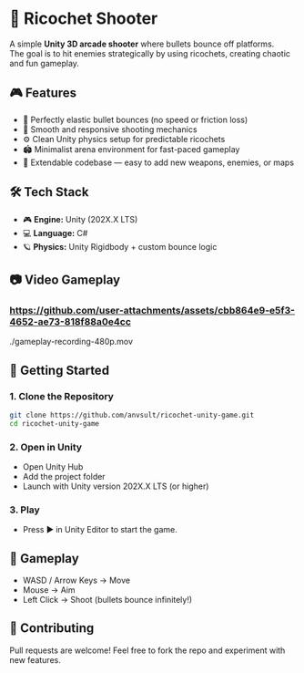 # 🔫 Ricochet Shooter

A simple **Unity 3D arcade shooter** where bullets bounce off platforms.  
The goal is to hit enemies strategically by using ricochets, creating chaotic and fun gameplay.


## 🎮 Features
- 🔄 Perfectly elastic bullet bounces (no speed or friction loss)  
- 🎯 Smooth and responsive shooting mechanics  
- ⚙️ Clean Unity physics setup for predictable ricochets  
- 🏟️ Minimalist arena environment for fast-paced gameplay  
- 🧩 Extendable codebase — easy to add new weapons, enemies, or maps  


## 🛠️ Tech Stack
- 🎮 **Engine:** Unity (202X.X LTS)  
- 💻 **Language:** C#  
- 🪐 **Physics:** Unity Rigidbody + custom bounce logic  


## 📷 Video Gameplay

### https://github.com/user-attachments/assets/cbb864e9-e5f3-4652-ae73-818f88a0e4cc

./gameplay-recording-480p.mov


## 🚀 Getting Started
### 1. Clone the Repository
```bash
git clone https://github.com/anvsult/ricochet-unity-game.git
cd ricochet-unity-game
```

### 2. Open in Unity
- Open Unity Hub
- Add the project folder
- Launch with Unity version 202X.X LTS (or higher)

### 3. Play
- Press ▶️ in Unity Editor to start the game.

## 🎯 Gameplay
- WASD / Arrow Keys → Move
- Mouse → Aim
- Left Click → Shoot (bullets bounce infinitely!)

## 🤝 Contributing

Pull requests are welcome! 
Feel free to fork the repo and experiment with new features.


